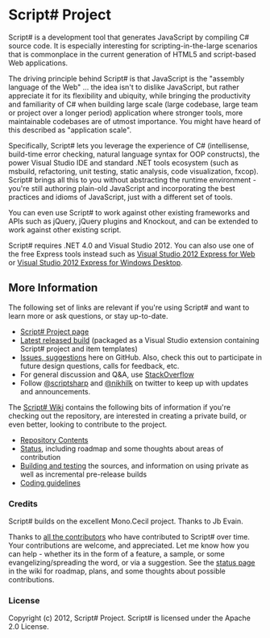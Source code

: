 # Script# Project #

Script# is a development tool that generates JavaScript by compiling C# source code. It is especially interesting for scripting-in-the-large scenarios that is commonplace in the current generation of HTML5 and script-based Web applications.

The driving principle behind Script# is that JavaScript is the "assembly language of the Web" ... the idea isn't to dislike JavaScript, but rather appreciate it for its flexibility and ubiquity, while bringing the productivity and familiarity of C# when building large scale (large codebase, large team or project over a longer period) application where stronger tools, more maintainable codebases are of utmost importance. You might have heard of this described as "application scale".

Specifically, Script# lets you leverage the experience of C# (intellisense, build-time error checking, natural language syntax for OOP constructs), the power Visual Studio IDE and standard .NET tools ecosystem (such as msbuild, refactoring, unit testing, static analysis, code visualization, fxcop). Script# brings all this to you without abstracting the runtime environment - you're still authoring plain-old JavaScript and incorporating the best practices and idioms of JavaScript, just with a different set of tools.

You can even use Script# to work against other existing frameworks and APIs such as jQuery, jQuery plugins and Knockout, and can be extended to work against other existing script.

Script# requires .NET 4.0 and Visual Studio 2012. You can also use one of the free Express tools instead such as [Visual Studio 2012 Express for Web](http://www.microsoft.com/visualstudio/eng/downloads#d-express-web) or [Visual Studio 2012 Express for Windows Desktop](http://www.microsoft.com/visualstudio/eng/downloads#d-express-windows-desktop).

## More Information ##
The following set of links are relevant if you're using Script# and want to learn more or ask questions, or stay up-to-date.

* [Script# Project page](http://scriptsharp.com)
* [Latest released build](http://bit.ly/ssrelease) (packaged as a Visual Studio extension containing Script# project and item templates)
* [Issues, suggestions](https://github.com/nikhilk/scriptsharp/issues) here on GitHub. Also, check this out to participate in future design questions, calls for feedback, etc.
* For general discussion and Q&A, use [StackOverflow](http://stackoverflow.com/questions/tagged/scriptsharp)
* Follow [@scriptsharp](http://twitter.com/scriptsharp) and [@nikhilk](http://twitter.com/nikhilk) on twitter to keep up with updates and announcements.

The [Script# Wiki](https://github.com/nikhilk/scriptsharp/wiki/Wiki) contains the following bits of information if you're checking out the repository, are interested in creating a private build, or even better, looking to contribute to the project.

* [Repository Contents](https://github.com/nikhilk/scriptsharp/wiki/Repository)
* [Status](https://github.com/nikhilk/scriptsharp/wiki/Status), including roadmap and some thoughts about areas of contribution
* [Building and testing](https://github.com/nikhilk/scriptsharp/wiki/Building-and-Testing) the sources, and information on using private as well as incremental pre-release builds
* [Coding guidelines](https://github.com/nikhilk/scriptsharp/wiki/Coding-Guidelines)

### Credits ###

Script# builds on the excellent Mono.Cecil project. Thanks to Jb Evain.

Thanks to [all the contributors](https://github.com/nikhilk/scriptsharp/graphs/contributors) who have contributed to Script# over time. Your contributions are welcome, and appreciated. Let me know how you can help - whether its in the form of a feature, a sample, or some evangelizing/spreading the word, or via a suggestion. See the [status page](https://github.com/nikhilk/scriptsharp/wiki/Status) in the wiki for roadmap, plans, and some thoughts about possible contributions.

### License ###
Copyright (c) 2012, Script# Project.
Script# is licensed under the Apache 2.0 License.
